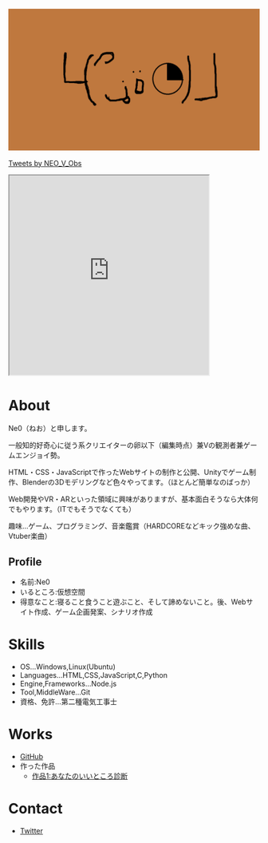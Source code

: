 ![プロフィール用画像](無題.png)

<a class="twitter-timeline" data-width="400" data-height="600" href="https://twitter.com/NEO_V_Obs?ref_src=twsrc%5Etfw">Tweets by NEO_V_Obs</a> <script async src="https://platform.twitter.com/widgets.js" charset="utf-8"></script>

<iframe src="https://openprocessing.org/sketch/1174070/embed/" width="400" height="400"></iframe>

# About

Ne0（ねお）と申します。

一般知的好奇心に従う系クリエイターの卵以下（編集時点）兼Vの観測者兼ゲームエンジョイ勢。

HTML・CSS・JavaScriptで作ったWebサイトの制作と公開、Unityでゲーム制作、Blenderの3Dモデリングなど色々やってます。（ほとんど簡単なのばっか）

Web開発やVR・ARといった領域に興味がありますが、基本面白そうなら大体何でもやります。（ITでもそうでなくても）


趣味…ゲーム、プログラミング、音楽鑑賞（HARDCOREなどキック強めな曲、Vtuber楽曲）


## Profile
- 名前:Ne0
- いるところ:仮想空間
- 得意なこと:寝ること食うこと遊ぶこと、そして諦めないこと。後、Webサイト作成、ゲーム企画発案、シナリオ作成

# Skills
- OS…Windows,Linux(Ubuntu)
- Languages…HTML,CSS,JavaScript,C,Python
- Engine,Frameworks…Node.js
- Tool,MiddleWare…Git
- 資格、免許…第二種電気工事士

# Works
- [GitHub](https://github.com/Ne0-N-line)
- 作った作品
  - [作品1:あなたのいいところ診断](https://ne0-n-line.github.io/assessment/assessment.html)

# Contact
- [Twitter](https://twitter.com/NEO_V_Obs)


